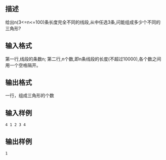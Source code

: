 ## 描述

给出n(3<=n<=100)条长度完全不同的线段,从中任选3条,问能组成多少个不同的三角形? 

## 输入格式

第一行,线段的条数n; 第二行,n个数,即n条线段的长度(不超过10000),各个数之间用一个空格隔开。

## 输出格式

一行，组成三角形的个数 

## 输入样例

```plaintext
4 1 2 3 4 
```

## 输出样例

```plaintext
1
```



 



 

